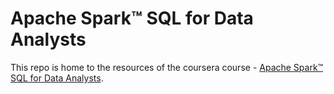 # Apache Spark™ SQL for Data Analysts

This repo is home to the resources of the coursera course - [Apache Spark™ SQL for Data Analysts](https://www.coursera.org/learn/apache-spark-sql-for-data-analysts/home/welcome).
